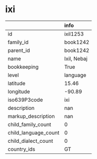 # ixi
|                      | info        |
|:---------------------|:------------|
| id                   | ixil1253    |
| family_id            | book1242    |
| parent_id            | book1242    |
| name                 | Ixil, Nebaj |
| bookkeeping          | True        |
| level                | language    |
| latitude             | 15.46       |
| longitude            | -90.89      |
| iso639P3code         | ixi         |
| description          | nan         |
| markup_description   | nan         |
| child_family_count   | 0           |
| child_language_count | 0           |
| child_dialect_count  | 0           |
| country_ids          | GT          |